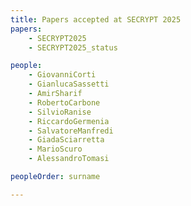 ```yaml
---
title: Papers accepted at SECRYPT 2025
papers:
    - SECRYPT2025
    - SECRYPT2025_status

people:
    - GiovanniCorti
    - GianlucaSassetti
    - AmirSharif
    - RobertoCarbone
    - SilvioRanise
    - RiccardoGermenia
    - SalvatoreManfredi
    - GiadaSciarretta
    - MarioScuro
    - AlessandroTomasi

peopleOrder: surname

---
```

